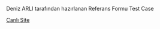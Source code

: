 Deniz ARLI tarafından hazırlanan Referans Formu Test Case

[Canlı Site](https://referans-formu-test-case.vercel.app/)
